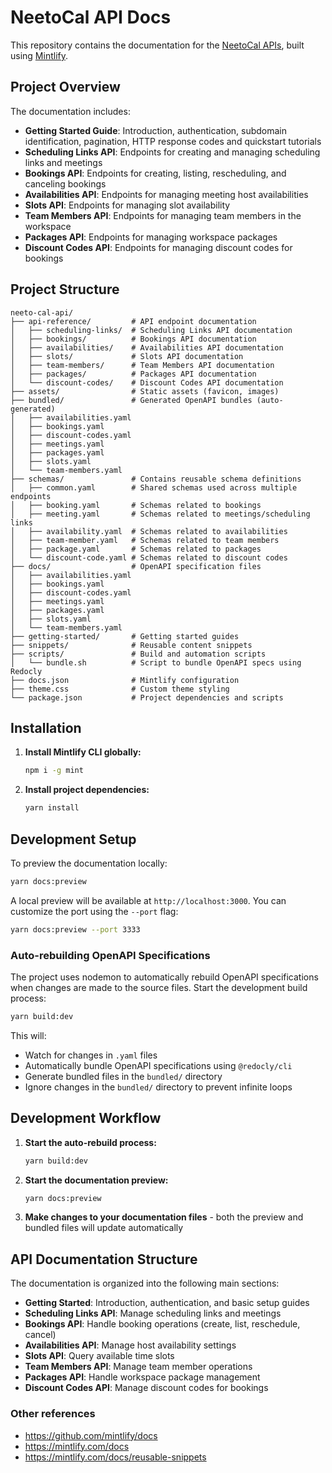 # NeetoCal API Docs

This repository contains the documentation for the [NeetoCal APIs](https://apidocs.neetocal.com/getting-started/introduction), built using [Mintlify](https://mintlify.com/).

## Project Overview

The documentation includes:

- **Getting Started Guide**: Introduction, authentication, subdomain identification, pagination,
  HTTP response codes and quickstart tutorials
- **Scheduling Links API**: Endpoints for creating and managing scheduling links and meetings
- **Bookings API**: Endpoints for creating, listing, rescheduling, and canceling bookings
- **Availabilities API**: Endpoints for managing meeting host availabilities
- **Slots API**: Endpoints for managing slot availability
- **Team Members API**: Endpoints for managing team members in the workspace
- **Packages API**: Endpoints for managing workspace packages
- **Discount Codes API**: Endpoints for managing discount codes for bookings

## Project Structure

```
neeto-cal-api/
├── api-reference/         # API endpoint documentation
│   ├── scheduling-links/  # Scheduling Links API documentation
│   ├── bookings/          # Bookings API documentation
│   ├── availabilities/    # Availabilities API documentation
│   ├── slots/             # Slots API documentation
│   ├── team-members/      # Team Members API documentation
│   ├── packages/          # Packages API documentation
│   └── discount-codes/    # Discount Codes API documentation
├── assets/                # Static assets (favicon, images)
├── bundled/               # Generated OpenAPI bundles (auto-generated)
│   ├── availabilities.yaml
│   ├── bookings.yaml
│   ├── discount-codes.yaml
│   ├── meetings.yaml
│   ├── packages.yaml
│   ├── slots.yaml
│   └── team-members.yaml
├── schemas/               # Contains reusable schema definitions
│   ├── common.yaml        # Shared schemas used across multiple endpoints
│   ├── booking.yaml       # Schemas related to bookings
│   ├── meeting.yaml       # Schemas related to meetings/scheduling links
│   ├── availability.yaml  # Schemas related to availabilities
│   ├── team-member.yaml   # Schemas related to team members
│   ├── package.yaml       # Schemas related to packages
│   └── discount-code.yaml # Schemas related to discount codes
├── docs/                  # OpenAPI specification files
│   ├── availabilities.yaml
│   ├── bookings.yaml
│   ├── discount-codes.yaml
│   ├── meetings.yaml
│   ├── packages.yaml
│   ├── slots.yaml
│   └── team-members.yaml
├── getting-started/       # Getting started guides
├── snippets/              # Reusable content snippets
├── scripts/               # Build and automation scripts
│   └── bundle.sh          # Script to bundle OpenAPI specs using Redocly
├── docs.json              # Mintlify configuration
├── theme.css              # Custom theme styling
└── package.json           # Project dependencies and scripts
```

## Installation

1. **Install Mintlify CLI globally:**

   ```bash
   npm i -g mint
   ```

2. **Install project dependencies:**
   ```bash
   yarn install
   ```

## Development Setup

To preview the documentation locally:

```bash
yarn docs:preview
```

A local preview will be available at `http://localhost:3000`. You can customize the port using the `--port` flag:

```bash
yarn docs:preview --port 3333
```

### Auto-rebuilding OpenAPI Specifications

The project uses nodemon to automatically rebuild OpenAPI specifications when changes are made to the source files. Start the development build process:

```bash
yarn build:dev
```

This will:

- Watch for changes in `.yaml` files
- Automatically bundle OpenAPI specifications using `@redocly/cli`
- Generate bundled files in the `bundled/` directory
- Ignore changes in the `bundled/` directory to prevent infinite loops

## Development Workflow

1. **Start the auto-rebuild process:**

   ```bash
   yarn build:dev
   ```

2. **Start the documentation preview:**

   ```bash
   yarn docs:preview
   ```

3. **Make changes to your documentation files** - both the preview and bundled files will update automatically

## API Documentation Structure

The documentation is organized into the following main sections:

- **Getting Started**: Introduction, authentication, and basic setup guides
- **Scheduling Links API**: Manage scheduling links and meetings
- **Bookings API**: Handle booking operations (create, list, reschedule, cancel)
- **Availabilities API**: Manage host availability settings
- **Slots API**: Query available time slots
- **Team Members API**: Manage team member operations
- **Packages API**: Handle workspace package management
- **Discount Codes API**: Manage discount codes for bookings

### Other references

- https://github.com/mintlify/docs
- https://mintlify.com/docs
- https://mintlify.com/docs/reusable-snippets

